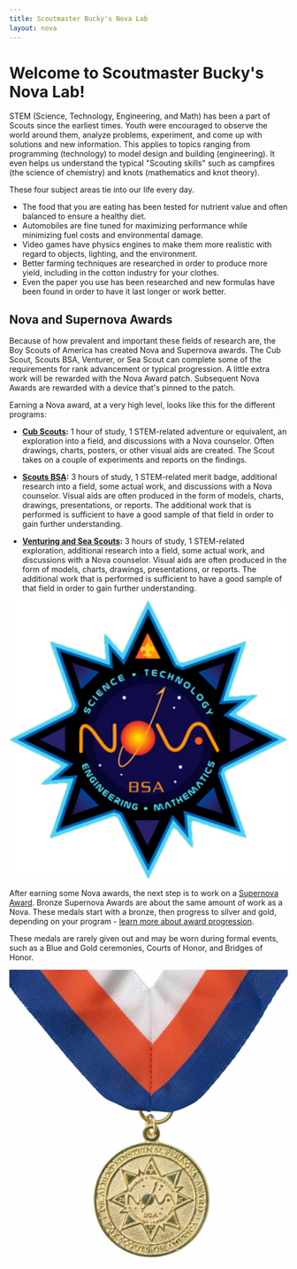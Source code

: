 ```yaml
---
title: Scoutmaster Bucky's Nova Lab
layout: nova
---
```


# Welcome to Scoutmaster Bucky's Nova Lab!

STEM (Science, Technology, Engineering, and Math) has been a part of Scouts since the earliest times. Youth were encouraged to observe the world around them, analyze problems, experiment, and come up with solutions and new information. This applies to topics ranging from programming (technology) to model design and building (engineering). It even helps us understand the typical "Scouting skills" such as campfires (the science of chemistry) and knots (mathematics and knot theory).

These four subject areas tie into our life every day.

* The food that you are eating has been tested for nutrient value and often balanced to ensure a healthy diet.
* Automobiles are fine tuned for maximizing performance while minimizing fuel costs and environmental damage.
* Video games have physics engines to make them more realistic with regard to objects, lighting, and the environment.
* Better farming techniques are researched in order to produce more yield, including in the cotton industry for your clothes.
* Even the paper you use has been researched and new formulas have been found in order to have it last longer or work better.

## Nova and Supernova Awards

<div class="D(f) Fxd(c)--m Ai(c)--m"><div class="W(100%)">

Because of how prevalent and important these fields of research are, the Boy Scouts of America has created Nova and Supernova awards. The Cub Scout, Scouts BSA, Venturer, or Sea Scout can complete some of the requirements for rank advancement or typical progression. A little extra work will be rewarded with the Nova Award patch. Subsequent Nova Awards are rewarded with a device that's pinned to the patch.

Earning a Nova award, at a very high level, looks like this for the different programs:

* **[Cub Scouts](cub-scouts/):** 1 hour of study, 1 STEM-related adventure or equivalent, an exploration into a field, and discussions with a Nova counselor. Often drawings, charts, posters, or other visual aids are created. The Scout takes on a couple of experiments and reports on the findings.

* **[Scouts BSA](scouts-bsa/):** 3 hours of study, 1 STEM-related merit badge, additional research into a field, some actual work, and discussions with a Nova counselor. Visual aids are often produced in the form of models, charts, drawings, presentations, or reports. The additional work that is performed is sufficient to have a good sample of that field in order to gain further understanding.

* **[Venturing and Sea Scouts](venturing-and-sea-scouts/):** 3 hours of study, 1 STEM-related exploration, additional research into a field, some actual work, and discussions with a Nova counselor. Visual aids are often produced in the form of models, charts, drawings, presentations, or reports. The additional work that is performed is sufficient to have a good sample of that field in order to gain further understanding.

</div><div class="W(300px) Maw(100%) Fxs(0) P(1em)">
<img src="images/nova-patch.jpg" Class="W(100%) H(a)">
</div></div>


<div class="D(f) Fxd(c)--m Ai(c)--m Fxd(rr) Mt(1em)"><div class="W(100%)">

After earning some Nova awards, the next step is to work on a [Supernova Award](supernova/). Bronze Supernova Awards are about the same amount of work as a Nova. These medals start with a bronze, then progress to silver and gold, depending on your program - [learn more about award progression](supernova/).

These medals are rarely given out and may be worn during formal events, such as a Blue and Gold ceremonies, Courts of Honor, and Bridges of Honor.

</div><div class="W(300px) Maw(100%) Fxs(0) P(1em)">
<img src="supernova/dr-albert-einstein/dr-albert-einstein-award.jpg" Class="W(100%) H(a)">
</div></div>
